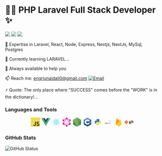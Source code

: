 <div class="center">
      <h1>👨‍💻 PHP Laravel Full Stack Developer ✨</h1>
      <p>
        <a href="https://twitter.com/junaidali113"><img src="https://img.shields.io/badge/twitter-%231DA1F2.svg?&style=for-the-badge&logo=twitter&logoColor=white" height="25"></a>
        <a href="https://www.linkedin.com/in/junaidali113/"><img src="https://img.shields.io/badge/linkedin-%230077B5.svg?&style=for-the-badge&logo=linkedin&logoColor=white" height="25"></a>
        <a href="https://www.instagram.com/engr.junaid.ali/"><img src="https://img.shields.io/badge/instagram-%23E4405F.svg?&style=for-the-badge&logo=instagram&logoColor=white" height="25"></a>
      </p>
      <p>👯 Expertise in Laravel, React, Node, Express, Nestjs, NextJs, MySql, Postgres</p>
      <p>🌱 Currently learning LARAVEL...</p>
      <p>💬 Always available to help you</p>
      <p>📫 Reach me: <a href="mailto:engrjunaidali0@gmail.com">engrjunaidali0@gmail.com</a>
<a href="mailto:haseebullahMemon@gmail.com"><img alt="Email" src="https://img.shields.io/badge/Email-HaseebullahMemon?style=flat-square&logo=gmail"></a> </p>
      <p>⚡ Quote: The only place where "SUCCESS" comes before the "WORK" is in the dictionary!...</p>
    </div>

### Languages and Tools
<p align="center">
  <img height="30" src="https://raw.githubusercontent.com/github/explore/80688e429a7d4ef2fca1e82350fe8e3517d3494d/topics/javascript/javascript.png">
  <img height="30" src="https://raw.githubusercontent.com/github/explore/80688e429a7d4ef2fca1e82350fe8e3517d3494d/topics/vue/vue.png">
  <img height="30" src="https://raw.githubusercontent.com/github/explore/80688e429a7d4ef2fca1e82350fe8e3517d3494d/topics/react/react.png">
  <img height="30" src="https://raw.githubusercontent.com/github/explore/5c058a388828bb5fde0bcafd4bc867b5bb3f26f3/topics/graphql/graphql.png">
  <img height="30" src="https://raw.githubusercontent.com/github/explore/80688e429a7d4ef2fca1e82350fe8e3517d3494d/topics/nodejs/nodejs.png">
  <img height="30" src="https://raw.githubusercontent.com/github/explore/80688e429a7d4ef2fca1e82350fe8e3517d3494d/topics/cpp/cpp.png">
  <img height="30" src="https://raw.githubusercontent.com/github/explore/80688e429a7d4ef2fca1e82350fe8e3517d3494d/topics/python/python.png">
  <img height="30" src="https://raw.githubusercontent.com/github/explore/80688e429a7d4ef2fca1e82350fe8e3517d3494d/topics/mysql/mysql.png">
  <img height="30" src="https://raw.githubusercontent.com/github/explore/80688e429a7d4ef2fca1e82350fe8e3517d3494d/topics/firebase/firebase.png">
  <img height="30" src="https://raw.githubusercontent.com/github/explore/80688e429a7d4ef2fca1e82350fe8e3517d3494d/topics/git/git.png">
</p>


### GitHub Stats
![GitHub Status](https://github-readme-stats.vercel.app/api?username=engrjunaidali&&show_icons=true&theme=tokyonight)

<!--
**junaidali1/junaidali1** is a ✨ _special_ ✨ repository because its `README.md` (this file) appears on your GitHub profile.
[![Top Langs](https://github-readme-stats.vercel.app/api/top-langs/?username=engrjunaidali&theme=shades-of-purple&langs_count=8)](https://github.com/junaidali1/github-readme-stats)
-->
